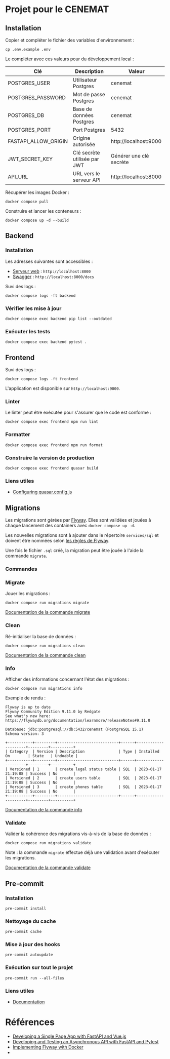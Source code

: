 # Projet pour le CENEMAT

## Installation

Copier et compléter le fichier des variables d'environnement :

```shell
cp .env.example .env
```

Le compléter avec ces valeurs pour du développement local :

| Clé                   | Description                  | Valeur                  |
|-----------------------|------------------------------|-------------------------|
| POSTGRES_USER         | Utilisateur Postgres         | cenemat                 |
| POSTGRES_PASSWORD     | Mot de passe Postgres        | cenemat                 |
| POSTGRES_DB           | Base de données Postgres     | cenemat                 |
| POSTGRES_PORT         | Port Postgres                | 5432                    |
| FASTAPI_ALLOW_ORIGIN  | Origine autorisée            | http://localhost:9000   |
| JWT_SECRET_KEY        | Clé secrète utilisée par JWT | Générer une clé secrète |
| API_URL               | URL vers le serveur API      | http://localhost:8000   |

Récupérer les images Docker :

```shell
docker compose pull
```

Construire et lancer les conteneurs :

```shell
docker compose up -d --build
```

## Backend

### Installation

Les adresses suivantes sont accessibles :

* [Serveur web](http://localhost:8000) : `http://localhost:8000`
* [Swagger](http://localhost:8000/docs) : `http://localhost:8000/docs`

Suvi des logs :

```shell
docker compose logs -ft backend
```

### Vérifier les mise à jour

```shell
docker compose exec backend pip list --outdated
```

### Exécuter les tests

```shell
docker compose exec backend pytest .
```

## Frontend

Suvi des logs :

```shell
docker compose logs -ft frontend
```

L'application est disponible sur `http://localhost:9000`.

### Linter

Le linter peut être exécutée pour s'assurer que le code est conforme :

```shell
docker compose exec frontend npm run lint
```

### Formatter

```shell
docker compose exec frontend npm run format
```

### Construire la version de production

```shell
docker compose exec frontend quasar build
```

### Liens utiles

* [Configuring quasar.config.js](https://v2.quasar.dev/quasar-cli-vite/quasar-config-js)

## Migrations

Les migrations sont gérées par [Flyway](https://flywaydb.org). Elles sont validées et jouées à chaque lancement des containers avec `docker compose up -d`.

Les nouvelles migrations sont à ajouter dans le répertoire `services/sql` et doivent être nommées selon [les règles de Flyway](https://flywaydb.org/documentation/concepts/migrations.html#sql-based-migrations).

Une fois le fichier `.sql` créé, la migration peut être jouée à l'aide la commande `migrate`.

### Commandes

### Migrate

Jouer les migrations :

```shell
docker compose run migrations migrate
```

[Documentation de la commande migrate](https://flywaydb.org/documentation/command/migrate)

### Clean

Ré-initialiser la base de données :

```shell
docker compose run migrations clean
```

[Documentation de la commande clean](https://flywaydb.org/documentation/command/clean)

### Info

Afficher des informations concernant l'état des migrations :

```shell
docker compose run migrations info
```

Exemple de rendu :

```shell
Flyway is up to date
Flyway Community Edition 9.11.0 by Redgate
See what's new here: https://flywaydb.org/documentation/learnmore/releaseNotes#9.11.0

Database: jdbc:postgresql://db:5432/cenemat (PostgreSQL 15.1)
Schema version: 3

+-----------+---------+---------------------------+------+---------------------+---------+----------+
| Category  | Version | Description               | Type | Installed On        | State   | Undoable |
+-----------+---------+---------------------------+------+---------------------+---------+----------+
| Versioned | 1       | create legal status table | SQL  | 2023-01-17 21:19:08 | Success | No       |
| Versioned | 2       | create users table        | SQL  | 2023-01-17 21:19:08 | Success | No       |
| Versioned | 3       | create phones table       | SQL  | 2023-01-17 21:19:08 | Success | No       |
+-----------+---------+---------------------------+------+---------------------+---------+----------+
```

[Documentation de la commande info](https://flywaydb.org/documentation/command/info)

### Validate

Valider la cohérence des migrations vis-à-vis de la base de données :

```shell
docker compose run migrations validate
```

Note : la commande `migrate` effectue déjà une validation avant d'exécuter les migrations.

[Documentation de la commande validate](https://flywaydb.org/documentation/command/validate)

## Pre-commit

### Installation

```shell
pre-commit install
```

### Nettoyage du cache

```shell
pre-commit cache
```

### Mise à jour des hooks

```shell
pre-commit autoupdate
```

### Exécution sur tout le projet

```shell
pre-commit run --all-files
```

### Liens utiles

* [Documentation](https://pre-commit.com)

# Références

* [Developing a Single Page App with FastAPI and Vue.js](https://testdriven.io/blog/developing-a-single-page-app-with-fastapi-and-vuejs/#vue-setup)
* [Developing and Testing an Asynchronous API with FastAPI and Pytest](https://testdriven.io/blog/fastapi-crud/)
* [Implementing Flyway with Docker](https://heavylion.medium.com/implementing-flyway-with-docker-8ae256ce634f)
*
